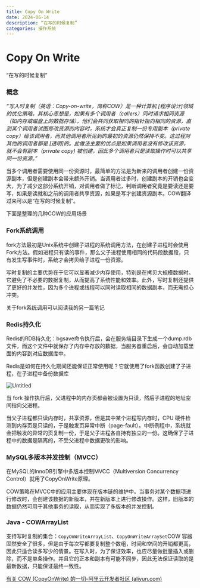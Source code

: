 ```yaml
---
title: Copy On Write
date: 2024-06-14
description: “在写的时候复制”
categories: 操作系统
---
```

# Copy On Write

“在写的时候复制”

### 概念

*“写入时复制（英语：Copy-on-write，简称COW）是一种计算机 [程序设计]领域的优化策略。其核心思想是，如果有多个调用者（callers）同时请求相同资源（如内存或磁盘上的数据存储），他们会共同获取相同的指针指向相同的资源，直到某个调用者试图修改资源的内容时，系统才会真正复制一份专用副本（private copy）给该调用者，而其他调用者所见到的最初的资源仍然保持不变。这过程对其他的调用者都是 [透明]的。此做法主要的优点是如果调用者没有修改该资源，就不会有副本（private copy) 被创建，因此多个调用者只是读取操作时可以共享同一份资源。”*

当多个调用者需要使用同一份资源时，最简单的方法是为新来的调用者创建一份资源副本，但是创建副本会带来额外开销。当调用者过多时，创建副本的开销也会变大，为了减少这部分系统开销，对调用者做了标记，判断调用者究竟是要读还是要写，如果是读就和之前的调用者共享资源，如果是写才创建资源副本。COW翻译过来可以是“在写的时候复制”。

下面是整理的几种COW的应用场景

### Fork系统调用

fork方法最初是Unix系统中创建子进程的系统调用方法，在创建子进程时会使用Fork方法。假如进程只有读的事件，那么父子进程使用相同的代码段数据段，只有发生写事件时，系统才会拷贝给子进程一份资源。

写时复制的主要优势在于它可以显著减少内存使用，特别是在拷贝大规模数据时。它避免了不必要的数据复制，从而提高了系统性能和效率。此外，写时复制还提供了更好的并发性，因为多个进程或线程可以同时读取相同的数据副本，而无需担心冲突。

关于fork系统调用可以阅读我的另一篇笔记

### Redis持久化

Redis的RDB持久化：bgsave命令执行后，会在服务端目录下生成一个dump.rdb文件，而这个文件中就保存了内存中存放的数据，当服务器重启后，会自动加载里面的内容到对应数据库中。

Redis是如何在持久化期间还能保证正常使用呢？它就使用了fork函数创建了子进程，在子进程中备份数据库

![Untitled](/pic/Copy%20On%20Write%2060c44c326a014e098e1e41acdf910e01/Untitled.png)

当 fork 操作执行后，父进程中的内存页都会被设置为只读，然后子进程的地址空间指向父进程。

当父子进程都只读内存时，共享资源，但是其中某个进程写内存时，CPU 硬件检测到内存页是只读的，于是触发页异常中断（page-fault）。中断例程中，系统就会把触发的异常的页复制一份，于是父子进程各自持有独立的一份。这确保了子进程中的数据是隔离的，不受父进程中数据更改的影响。

### MySQL多版本并发控制（MVCC）

在MySQL的InnoDB引擎中多版本控制MVCC（Multiversion Concurrency Control）就用了CopyOnWrite原理。

COW策略在MVCC中的应用主要体现在版本链的维护中。当事务对某个数据项进行修改时，会创建该数据的新版本，并在新版本上进行修改操作。这样，旧版本的数据仍然可用于其他事务的读取，从而实现了多版本的并发控制。

### Java - COWArrayList

支持写时复制的集合：`CopyOnWriteArrayList`、`CopyOnWriteArraySet`COW 容器固然安全了很多，但是由于每次写都要复制整个数组，时间和空间的开销都更高，因此只适合读多写少的情景。在写入时，为了保证效率，也应尽量做批量插入或删除，而不是单条操作。并且它的正本和副本有可能不同步，因此无法保证读取的是最新数据，只能保证最终一致性。

[有关 COW (CopyOnWrite) 的一切-阿里云开发者社区 (aliyun.com)](https://developer.aliyun.com/article/894955#slide-6)